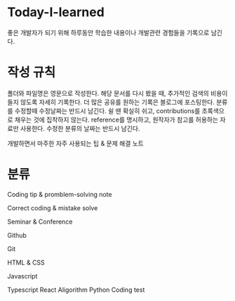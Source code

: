 # Today-I-learned

좋은 개발자가 되기 위해 하루동안 학습한 내용이나 개발관련 경험들을 기록으로 남긴다.


# 작성 규칙
폴더와 파일명은 영문으로 작성한다.
해당 문서를 다시 봤을 때, 추가적인 검색의 비용이 들지 않도록 자세히 기록한다.
더 많은 공유를 원하는 기록은 블로그에 포스팅한다.
분류를 수정할때 수정날짜는 반드시 남긴다.
쉴 땐 확실히 쉬고, contributions를 초록색으로 채우는 것에 집착하지 않는다.
reference를 명시하고, 원작자가 참고를 허용하는 자료만 사용한다.
수정한 분류의 날짜는 반드시 남긴다.

개발하면서 마주한 자주 사용되는 팁 & 문제 해결 노트

# 분류
Coding tip & promblem-solving note 

Correct coding & mistake solve

Seminar & Conference

Github

Git

HTML & CSS

Javascript

Typescript
React
Aligorithm
Python
Coding test


